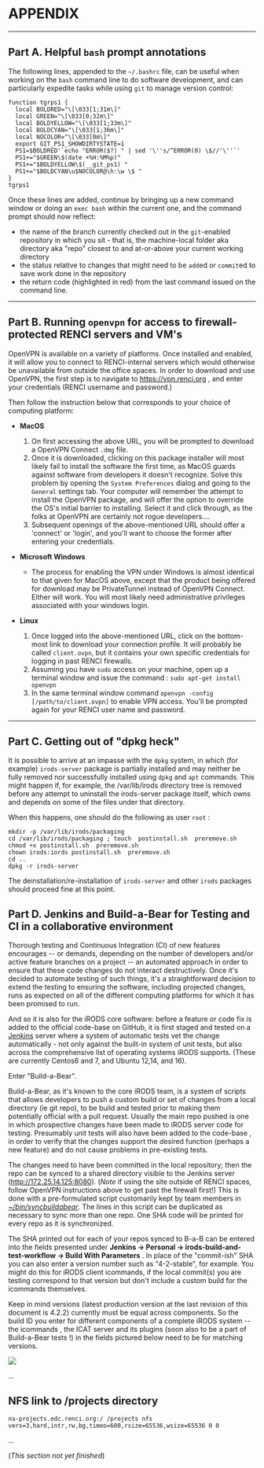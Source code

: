 # APPENDIX

---

<A name="part-A"> </A>

## Part A. Helpful `bash` prompt annotations

The following lines, appended to the `~/.bashrc` file, can be useful when working on the `bash` command line to do software development, and can particularly expedite tasks while using `git` to manage version control:  

```
function tgrps1 {
  local BOLDRED="\[\033[1;31m\]"
  local GREEN="\[\033[0;32m\]"
  local BOLDYELLOW="\[\033[1;33m\]"
  local BOLDCYAN="\[\033[1;36m\]"
  local NOCOLOR="\[\033[0m\]"
  export GIT_PS1_SHOWDIRTYSTATE=1
  PS1=$BOLDRED'`echo "ERROR($?) " | sed '\''s/^ERROR(0) \$//'\''`'
  PS1+="$GREEN\$(date +%H:%M%p)"
  PS1+="$BOLDYELLOW\$(__git_ps1) "
  PS1+="$BOLDCYAN\u$NOCOLOR@\h:\w \$ "
}
tgrps1
```  

Once these lines are added, continue by bringing up a new command window or doing an `exec bash` within the current one, and the command prompt should now reflect:

- the name of the branch currently checked out in the `git`-enabled repository in which you sit - that is, the machine-local folder aka directory aka "repo" closest to and at-or-above your current working directory
- the status relative to changes that might need to be `add`ed or `commit`ed to save work done in the repository
- the return code (highlighted in red) from the last command issued on the command line.

---

<A name="part-B"> </A>
## Part B. Running `openvpn` for access to firewall-protected RENCI servers and VM's

OpenVPN is available on a variety of platforms. Once installed and enabled, it will allow you to connect to RENCI-internal servers which would otherwise be unavailable from outside the office spaces.  In order to download and use OpenVPN, the first step is to navigate to  https://vpn.renci.org , and enter your credentials (RENCI username and password.)  

Then follow the instruction below that corresponds to your choice of computing platform:

- **MacOS**
    1. On first accessing the above URL, you will be prompted to download a OpenVPN Connect `.dmg` file.
    1. Once it is downloaded, clicking on this package installer will most likely fail to install the software the first time, as MacOS guards against software from developers it doesn't recognize. Solve this problem by opening the `System Preferences` dialog and going to the `General` settings tab.  Your computer will remember the attempt to install the OpenVPN package, and will offer the option to override the OS's initial barrier to installing.  Select it and click through, as the folks at OpenVPN are certainly not rogue developers....
    1. Subsequent openings of the above-mentioned URL should offer a 'connect' or 'login', and you'll want to choose the former after entering your credentials.

- **Microsoft Windows**
    * The process for enabling the VPN under Windows is almost identical to that given for MacOS above, except that the product being offered for download may be PrivateTunnel instead of OpenVPN Connect. Either will work.  You will most likely need administrative privileges associated with your windows login.

- **Linux**
    1. Once logged into the above-mentioned URL, click on the bottom-most link to download your connection profile. It will probably be called `client.ovpn`, but it contains your own specific credentials for logging in past RENCI firewalls.   
    1. Assuming you have `sudo` access on your machine, open up a terminal window and  issue the command : `sudo apt-get install openvpn`
    1. In the same terminal window command `openvpn -config [/path/to/client.ovpn]` to enable VPN access. You'll be prompted again for your RENCI user name and password.

---
<A name="part-C"> </A>
<A name="dpkg_heck"> </A>

## Part C. Getting out of "dpkg heck"

It is possible to arrive at an impasse with the `dpkg` system, in which (for example) `irods-server` package is partially installed and may neither be fully removed nor successfully installed using `dpkg` and `apt` commands. This might happen if, for example, the /var/lib/irods directory tree is removed before any attempt to uninstall the irods-server package itself, which owns and depends on some of the files under that directory. 

When this happens, one should do the following as user `root` :
```
mkdir -p /var/lib/irods/packaging
cd /var/lib/irods/packaging ; touch  postinstall.sh  preremove.sh 
chmod +x postinstall.sh  preremove.sh
chown irods:iords postinstall.sh  preremove.sh
cd ..
dpkg -r irods-server
```
The deinstallation/re-installation of `irods-server` and other `irods` packages should proceed fine at this point.

<A name="part-D"> </A>

## Part D. Jenkins and Build-a-Bear for Testing and CI  in a collaborative environment

Thorough testing and Continuous Integration (CI) of new features encourages -- or demands, depending on the number of developers and/or active feature branches on a project -- an automated approach in order to ensure that these code changes do not interact destructively.  Once it's decided to automate testing of such things, it's a straightforward decision to extend the testing to ensuring the software, including projected changes, runs as expected on all of the different computing platforms for which it has been promised to run.

And so it is also for the iRODS core software: before a feature or code fix is added to the official code-base on GitHub, it is first staged and tested on a [Jenkins](http://jenkins.io) server where a system of automatic tests vet the change automatically - not only against the built-in system of unit tests, but also across the comprehensive list of operating systems iRODS supports. (These are currently Centos6 and 7, and Ubuntu 12,14, and 16).

Enter "Build-a-Bear".

Build-a-Bear, as it's known to the core iRODS team, is a system of scripts that allows developers to push a custom build or set of changes from a local directory (ie git repo), to be build and tested prior to making them potentially official with a pull request. Usually the main repo pushed is one in which prospective changes have been made to iRODS server code for testing.  Presumably unit tests will also have been added to the code-base , in order to verify that the changes support the desired function (perhaps a new feature) and do not cause problems in pre-existing tests.

The changes need to have been committed in the local repository; then the repo can be synced to a shared directory visible to the Jenkins server (http://172.25.14.125:8080). (*Note* if using the site outside of RENCI spaces, follow OpenVPN instructions above to get past the firewall first!) This is done with a pre-formulated script customarily kept by team members in [*~/bin/syncbuildabear*](./syncbuildabear.sh). The lines in this script can be duplicated as necessary to sync more than one repo.  One SHA code will be printed for every repo as it is synchronized.

The SHA printed out for each of your repos synced to B-a-B can be entered into the fields presented under **Jenkins -> Personal -> irods-build-and-test-workflow -> Build With Parameters** . In place of the "commit-ish" SHA you can also enter a version number such as "4-2-stable", for example.  You might do this for iRODS client icommands, if the local commit(s) you are testing correspond to that version but don't include a custom build for the icommands themselves.

Keep in mind versions (latest production version at the last revision of this document is 4.2.2) currently must be equal across components. So the build ID you enter for different components of a complete iRODS system -- the icommands , the ICAT server and its plugins (soon also to be a part of Build-a-Bear tests !) in the fields pictured below need to be for matching versions.

<A> <IMG src="./Jenkins.png">
</A>  

...

## NFS link to /projects directory
```
na-projects.edc.renci.org:/ /projects nfs vers=3,hard,intr,rw,bg,timeo=600,rsize=65536,wsize=65536 0 0
```

...

  (*This section not yet finished*)
